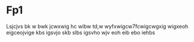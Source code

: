# Fp1
Lsjcjvs bk w bwk jcwxwig hc wibw td,w wyfxwigcw7fcwigcwgxig wigxeoh eigceojvige kbs igsvjo skb slbs igsvho wjv eoh eib ebo iehbs
